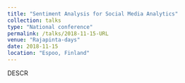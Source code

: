 ```yaml
---
title: "Sentiment Analysis for Social Media Analytics"
collection: talks
type: "National conference"
permalink: /talks/2018-11-15-URL
venue: "Rajapinta-days"
date: 2018-11-15
location: "Espoo, Finland"
---
```


DESCR
